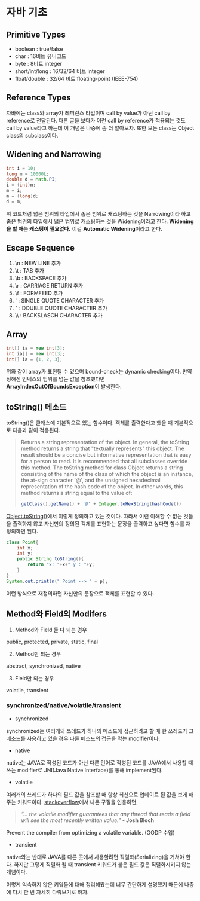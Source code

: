 # 자바 기초

## Primitive Types

* boolean : true/false
* char : 16비트 유니코드
* byte : 8비트 integer
* short/int/long : 16/32/64 비트 integer
* float/double : 32/64 비트 floating-point (IEEE-754)



## Reference Types

자바에는 class와 array가 레퍼런스 타입이며 call by value가 아닌 call by reference로 전달된다. 다른 글을 보다가 이런 call by reference가 적용되는 것도 call by value라고 하는데 이 개념은 나중에 좀 더 알아보자. 또한 모든 class는 Object class의 subclass이다.



## Widening and Narrowing

```java
int i = 10;
long m = 10000L;
double d = Math.PI;
i = (int)m;
m = i;
m = (long)d;
d = m;
```

위 코드처럼 넓은 범위의 타입에서 좁은 범위로 캐스팅하는 것을 Narrowing이라 하고 좁은 범위의 타입에서 넓은 범위로 캐스팅하는 것을 Widening이라고 한다. **Widening을 할 때는 캐스팅이 필요없다.** 이걸 **Automatic Widening**이라고 한다.



## Escape Sequence

1. \n : NEW LINE 추가
2. \t : TAB 추가
3. \b : BACKSPACE 추가
4. \r : CARRIAGE RETURN 추가
5. \f : FORMFEED 추가
6. \' : SINGLE QUOTE CHARACTER 추가
7. \" : DOUBLE QUOTE CHARACTER 추가
8. \\\ : BACKSLASCH CHARACTER 추가 



## Array

```java
int[] ia = new int[3];
int ia[] = new int[3];
int[] ia = {1, 2, 3};
```

위와 같이 array가 표현될 수 있으며 bound-check는 dynamic checking이다. 만약 정해진 인덱스의 범위를 넘는 값을 참조했다면 **ArrayIndexOutOfBoundsException**이 발생한다.



## toString() 메소드

toString()은 클래스에 기본적으로 있는 함수이다. 객체를 출력한다고 했을 때 기본적으로 다음과 같이 적용된다. 

>Returns a string representation of the object. In general, the toString method returns a string that "textually represents" this object. The result should be a concise but informative representation that is easy for a person to read. It is recommended that all subclasses override this method. The toString method for class Object returns a string consisting of the name of the class of which the object is an instance, the at-sign character `@', and the unsigned hexadecimal representation of the hash code of the object. In other words, this method returns a string equal to the value of:
>
>```java
>getClass().getName() + '@' + Integer.toHexString(hashCode())
>```

[Object.toString()](https://docs.oracle.com/javase/6/docs/api/java/lang/Object.html#toString%28%29)에서 이렇게 정의하고 있는 것이다. 따라서 이런 이해할 수 없는 것들을 출력하지 않고 자신만의 정의된 객체를 표현하는 문장을 출력하고 싶다면 함수를 재정의하면 된다.

```java
class Point{
    int x;
    int y;
    public String toString(){
        return "x: "+x+" y : "+y;
    }
}
System.out.println(" Point --> " + p);
```

이런 방식으로 재정의하면 자신만의 문장으로 객체를 표현할 수 있다.

## Method와 Field의 Modifers

1. Method와 Field 둘 다 되는 경우

public, protected, private, static, final

2. Method만 되는 경우

abstract, synchronized, native

3. Field만 되는 경우

volatile, transient

### synchronized/native/volatile/transient

* synchronized

synchronized는 여러개의 쓰레드가 하나의 메소드에 접근하려고 할 때 한 쓰레드가 그 메소드를 사용하고 있을 경우 다른 메소드의 접근을 막는 modifier이다.

* native

native는 JAVA로 작성된 코드가 아닌 다른 언어로 작성된 코드를 JAVA에서 사용할 때 쓰는 modifier로 JNI(Java Native Interface)를 통해 implement된다.

* volatile

여러개의 쓰레드가 하나의 필드 값을 참조할 때 항상 최신으로 업데이트 된 값을 보게 해주는 키워드이다. [stackoverflow](https://stackoverflow.com/a/106641/9437175)에서 나온 구절을 인용하면,

> *“… the volatile modifier guarantees that any thread that reads a field will see the most recently written value.”* **- Josh Bloch**

Prevent the compiler from optimizing a volatile variable. (OODP 수업)

* transient

native와는 반대로 JAVA를 다른 곳에서 사용할려면 직렬화(Serializing)을 거쳐야 한다. 하지만 그렇게 직렬화 될 때 transient 키워드가 붙은 필드 값은 직렬화시키지 않는 개념이다.

이렇게 익숙하지 않은 키워들에 대해 정리해봤는데 너무 간단하게 설명했기 때문에 나중에 다시 한 번 자세히 다뤄보기로 하자.
